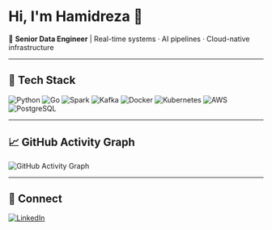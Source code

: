 # Hi, I'm Hamidreza 👋

🚀 **Senior Data Engineer** | Real-time systems · AI pipelines · Cloud-native infrastructure  

---

## 🧰 Tech Stack  
![Python](https://img.shields.io/badge/Python-333?style=flat&logo=python&logoColor=white) ![Go](https://img.shields.io/badge/Go-333?style=flat&logo=go&logoColor=white) ![Spark](https://img.shields.io/badge/Spark-333?style=flat&logo=apachespark&logoColor=white) ![Kafka](https://img.shields.io/badge/Kafka-333?style=flat&logo=apachekafka&logoColor=white) ![Docker](https://img.shields.io/badge/Docker-333?style=flat&logo=docker&logoColor=white) ![Kubernetes](https://img.shields.io/badge/Kubernetes-333?style=flat&logo=kubernetes&logoColor=white) ![AWS](https://img.shields.io/badge/AWS-333?style=flat&logo=amazonaws&logoColor=white) ![PostgreSQL](https://img.shields.io/badge/PostgreSQL-333?style=flat&logo=postgresql&logoColor=white)

---
## 📈 GitHub Activity Graph
![GitHub Activity Graph](https://github-readme-activity-graph.cyclic.app/graph?username=HamidrezaGh&theme=github-dark)

---


## 🔗 Connect  
[![LinkedIn](https://img.shields.io/badge/LinkedIn-0A66C2?style=flat&logo=linkedin&logoColor=white)](https://www.linkedin.com/in/hamidreza-ghaderi)
